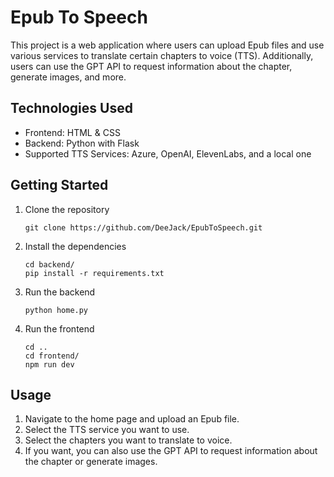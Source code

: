 # Epub To Speech

This project is a web application where users can upload Epub files and use various services to translate certain chapters to voice (TTS). Additionally, users can use the GPT API to request information about the chapter, generate images, and more.

## Technologies Used

- Frontend: HTML & CSS
- Backend: Python with Flask
- Supported TTS Services: Azure, OpenAI, ElevenLabs, and a local one

## Getting Started

1. Clone the repository
   ```
   git clone https://github.com/DeeJack/EpubToSpeech.git
   ```

2. Install the dependencies
   ```
   cd backend/
   pip install -r requirements.txt
   ```

3. Run the backend
   ```
   python home.py
   ```

4. Run the frontend
   ```
   cd ..
   cd frontend/
   npm run dev
   ```

## Usage

1. Navigate to the home page and upload an Epub file.
2. Select the TTS service you want to use.
3. Select the chapters you want to translate to voice.
4. If you want, you can also use the GPT API to request information about the chapter or generate images.
